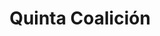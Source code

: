 ﻿---
title: "Quinta Coalición"
permalink: periodes_622.html
layout: periode
dataInici: 1809
sidebar: periodes
pares:
  - 318:
    title: "Guerras Napoleónicas"
    dataInici: "(1803-05-18)"
    dataFi: "(1815-06-18)"

fills:
  - 1013:
    title: "Batalla de Aspern-Essling"
    dataInici: "(1809-05-21)"
    dataFi: "(1809-05-22)"

  - 623:
    title: "Batalla de Wagram"
    dataInici: "(1809-07-05)"
    dataFi: "(1809-07-06)"

jocsPrincipals:
  - title: "1809: Napoleon's Danube Campaign"
    bggId: 3724
    dataInici: 
    dataFi: 

jocsEscenaris:
jocsEpoca:
jocsEpocaEscenaris:
---
